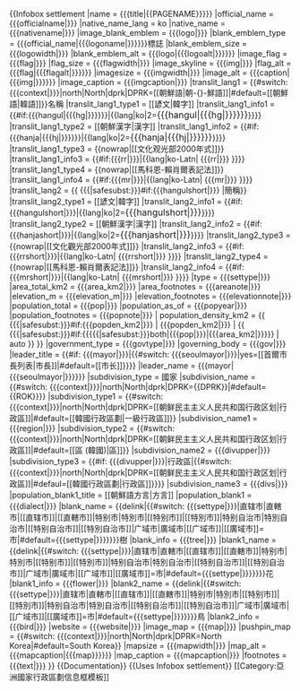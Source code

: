 {{Infobox settlement
|name                   = {{{title|{{PAGENAME}}}}}
|official_name          = {{{officialname|}}}
|native_name_lang       = ko
|native_name            = {{{nativename|}}}
|image_blank_emblem     = {{{logo|}}}
|blank_emblem_type      = {{{official_name|{{{logoname|}}}}}}標誌
|blank_emblem_size      = {{{logowidth|}}}
|blank_emblem_alt       = {{{logo|{{{logoalt|}}}}}}
|image_flag             = {{{flag|}}}
|flag_size              = {{{flagwidth|}}}
|image_skyline          = {{{img|}}}
|flag_alt               = {{{flag|{{{flagalt|}}}}}}
|imagesize              = {{{imgwidth|}}}
|image_alt              = {{{caption|{{{img|}}}}}}
|image_caption          = {{{imgcaption|}}}
|translit_lang1         = {{#switch: {{{context|}}}|north|North|dprk|DPRK=[[朝鮮語|朝-{}-鮮語]]|#default=[[朝鮮語|韓語]]}}名稱
|translit_lang1_type1   = [[諺文|韓字]]
|translit_lang1_info1   = {{#if:{{{hangul|{{{hg|}}}}}}|{{lang|ko|2=<span style="font-size: 1rem;">{{{hangul|{{{hg|}}}}}}</span>}}}}
|translit_lang1_type2   = [[朝鮮漢字|漢字]]
|translit_lang1_info2   = {{#if:{{{hanja|{{{hj|}}}}}}|{{lang|ko|2=<span style="font-size: 1rem;">{{{hanja|{{{hj|}}}}}}</span>}}}}
|translit_lang1_type3   = {{nowrap|[[文化观光部2000年式]]}}
|translit_lang1_info3   = {{#if:{{{rr|}}}|{{lang|ko-Latn| {{{rr|}}} }}}}
|translit_lang1_type4   = {{nowrap|[[馬科恩-賴肖爾表記法]]}}
|translit_lang1_info4   = {{#if:{{{mr|}}}|{{lang|ko-Latn| {{{mr|}}} }}}}
|translit_lang2         = {{ {{{|safesubst:}}}#if:{{{hangulshort|}}} |簡稱}}
|translit_lang2_type1   = [[諺文|韓字]]
|translit_lang2_info1   = {{#if:{{{hangulshort|}}}|{{lang|ko|2=<span style="font-size: 1rem;">{{{hangulshort|}}}</span>}}}}
|translit_lang2_type2   = [[朝鮮漢字|漢字]]
|translit_lang2_info2   = {{#if:{{{hanjashort|}}}|{{lang|ko|2=<span style="font-size: 1rem;">{{{hanjashort|}}}</span>}}}}
|translit_lang2_type3   = {{nowrap|[[文化觀光部2000年式]]}}
|translit_lang2_info3   = {{#if:{{{rrshort|}}}|{{lang|ko-Latn| {{{rrshort|}}} }}}}
|translit_lang2_type4   = {{nowrap|[[馬科恩-賴肖爾表記法]]}}
|translit_lang2_info4   = {{#if:{{{mrshort|}}}|{{lang|ko-Latn| {{{mrshort|}}} }}}}
|type                   = {{{settype|}}}
|area_total_km2         = {{{area_km2|}}}
|area_footnotes         = {{{areanote|}}}
|elevation_m            = {{{elevation_m|}}}
|elevation_footnotes    = {{{elevationnote|}}}
|population_total       = {{{pop|}}}
|population_as_of       = {{{popyear|}}}
|population_footnotes   = {{{popnote|}}}
| population_density_km2  = {{ {{{|safesubst:}}}#if:{{{popden_km2|}}} | {{{popden_km2|}}} | {{ {{{|safesubst:}}}#if:{{{{{|safesubst:}}}both|{{{pop|}}}|{{{area_km2|}}}}} | auto }} }}
|government_type        = {{{govtype|}}}
|governing_body         = {{{gov|}}}
|leader_title           = {{#if: {{{mayor|}}}|{{#switch: {{{seoulmayor|}}}|yes=[[首爾市長列表|市長]]|#default=[[市长]]}}}}
|leader_name            = {{{mayor|{{{seoulmayor|}}}}}}
|subdivision_type       = 國家
|subdivision_name       = {{#switch: {{{context|}}}|north|North|dprk|DPRK={{DPRK}}|#default={{ROK}}}}
|subdivision_type1      = {{#switch: {{{context|}}}|north|North|dprk|DPRK=[[朝鲜民主主义人民共和国行政区划|行政區]]|#default=[[韓國行政區劃|一級行政區]]}}
|subdivision_name1      = {{{region|}}}
|subdivision_type2      = {{#switch: {{{context|}}}|north|North|dprk|DPRK=[[朝鲜民主主义人民共和国行政区划|行政區]]|#default=[[區 (韓國)|區]]}}
|subdivision_name2      = {{{divupper|}}}
|subdivision_type3      = {{#if: {{{divupper|}}}|行政區|{{#switch: {{{context|}}}|north|North|dprk|DPRK=[[朝鲜民主主义人民共和国行政区划|行政區]]|#defaul=[[韓國行政區劃|行政區]]}}}}
|subdivision_name3      = {{{divs|}}}
|population_blank1_title = [[朝鮮語方言|方言]]
|population_blank1      = {{{dialect|}}}
|blank_name             = {{delink|{{#switch: {{{settype|}}}|直辖市|直轄市|[[直辖市]]|[[直轄市]]|特别市|特別市|[[特别市]]|[[特別市]]|特别自治市|特別自治市|[[特别自治市]]|[[特別自治市]]|广域市|廣域市|[[广域市]]|[[廣域市]]=市|#default={{{settype|}}}}}}}樹
|blank_info             = {{{tree|}}}
|blank1_name            = {{delink|{{#switch: {{{settype|}}}|直辖市|直轄市|[[直辖市]]|[[直轄市]]|特别市|特別市|[[特别市]]|[[特別市]]|特别自治市|特別自治市|[[特别自治市]]|[[特別自治市]]|广域市|廣域市|[[广域市]]|[[廣域市]]=市|#default={{{settype|}}}}}}}花
|blank1_info            = {{{flower|}}}
|blank2_name            = {{delink|{{#switch: {{{settype|}}}|直辖市|直轄市|[[直辖市]]|[[直轄市]]|特别市|特別市|[[特别市]]|[[特別市]]|特别自治市|特別自治市|[[特别自治市]]|[[特別自治市]]|广域市|廣域市|[[广域市]]|[[廣域市]]=市|#default={{{settype|}}}}}}}鳥
|blank2_info            = {{{bird|}}}
|website                = {{{website|}}}
|image_map              = {{{map|}}}
|pushpin_map = {{#switch: {{{context|}}}|north|North|dprk|DPRK=North Korea|#default=South Korea}}
|mapsize                = {{{mapwidth|}}}
|map_alt                = {{{mapcaption|{{{map}}}}}}
|map_caption            = {{{mapcaption|}}}
|footnotes              = {{{text|}}}
}}<noinclude>
{{Documentation}}
{{Uses Infobox settlement}}
[[Category:亞洲國家行政區劃信息框模板]]
</noinclude>